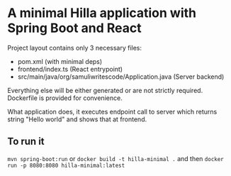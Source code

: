 # A minimal Hilla application with Spring Boot and React

Project layout contains only 3 necessary files:
- pom.xml (with minimal deps)
- frontend/index.ts (React entrypoint)
- src/main/java/org/samuliwritescode/Application.java (Server backend)

Everything else will be either generated or are not strictly required. Dockerfile is provided for convenience.

What application does, it executes endpoint call to server which returns string "Hello world" and shows that at frontend.

## To run it
`mvn spring-boot:run`
or
`docker build -t hilla-minimal .` and then 
`docker run -p 8080:8080 hilla-minimal:latest`